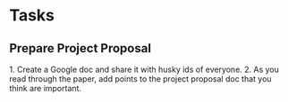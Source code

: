 <h1>Tasks</h1>

<h2>Prepare Project Proposal</h2>
1. Create a Google doc and share it with husky ids of everyone.
2. As you read through the paper, add points to the project proposal doc that you think are important.
